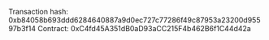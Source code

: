 Transaction hash: 0xb84058b693ddd6284640887a9d0ec727c77286f49c87953a23200d95597b3f14
Contract: 0xC4fd45A351dB0aD93aCC215F4b462B6f1C44d42a